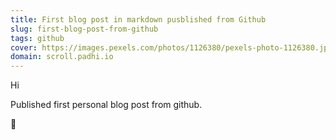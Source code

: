 ```yaml
---
title: First blog post in markdown pusblished from Github
slug: first-blog-post-from-github
tags: github
cover: https://images.pexels.com/photos/1126380/pexels-photo-1126380.jpeg?auto=compress&cs=tinysrgb&dpr=3&h=750&w=1260
domain: scroll.padhi.io
---
```


Hi

Published first personal blog post from github.

🙌